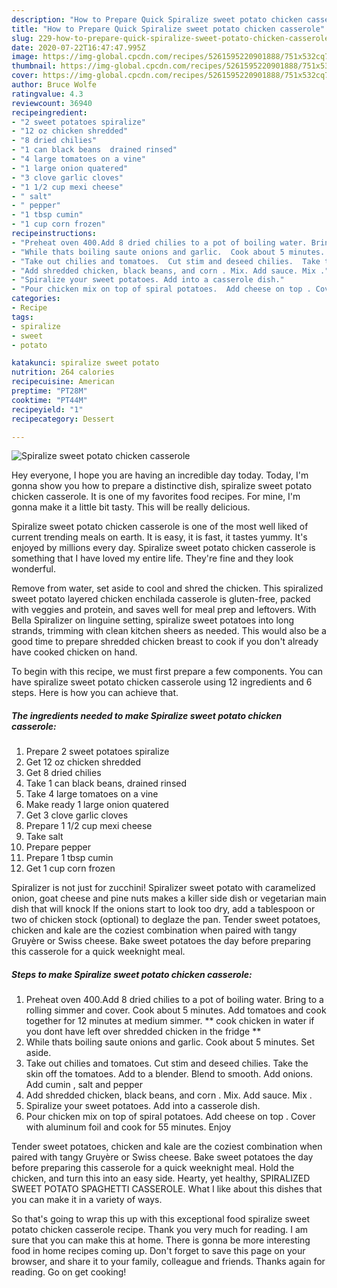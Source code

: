 ```yaml
---
description: "How to Prepare Quick Spiralize sweet potato chicken casserole"
title: "How to Prepare Quick Spiralize sweet potato chicken casserole"
slug: 229-how-to-prepare-quick-spiralize-sweet-potato-chicken-casserole
date: 2020-07-22T16:47:47.995Z
image: https://img-global.cpcdn.com/recipes/5261595220901888/751x532cq70/spiralize-sweet-potato-chicken-casserole-recipe-main-photo.jpg
thumbnail: https://img-global.cpcdn.com/recipes/5261595220901888/751x532cq70/spiralize-sweet-potato-chicken-casserole-recipe-main-photo.jpg
cover: https://img-global.cpcdn.com/recipes/5261595220901888/751x532cq70/spiralize-sweet-potato-chicken-casserole-recipe-main-photo.jpg
author: Bruce Wolfe
ratingvalue: 4.3
reviewcount: 36940
recipeingredient:
- "2 sweet potatoes spiralize"
- "12 oz chicken shredded"
- "8 dried chilies"
- "1 can black beans  drained rinsed"
- "4 large tomatoes on a vine"
- "1 large onion quatered"
- "3 clove garlic cloves"
- "1 1/2 cup mexi cheese"
- " salt"
- " pepper"
- "1 tbsp cumin"
- "1 cup corn frozen"
recipeinstructions:
- "Preheat oven 400.Add 8 dried chilies to a pot of boiling water. Bring to a rolling simmer and cover. Cook about 5 minutes. Add tomatoes and cook together for 12 minutes  at medium simmer. ** cook chicken in water if you dont have left over shredded chicken in the fridge **"
- "While thats boiling saute onions and garlic.  Cook about 5 minutes.  Set aside."
- "Take out chilies and tomatoes.  Cut stim and deseed chilies.  Take the skin off the tomatoes.  Add to a blender.  Blend to smooth. Add onions. Add cumin , salt and pepper"
- "Add shredded chicken, black beans, and corn . Mix. Add sauce. Mix ."
- "Spiralize your sweet potatoes. Add into a casserole dish."
- "Pour chicken mix on top of spiral potatoes.  Add cheese on top . Cover with aluminum foil and cook for 55 minutes.  Enjoy"
categories:
- Recipe
tags:
- spiralize
- sweet
- potato

katakunci: spiralize sweet potato 
nutrition: 264 calories
recipecuisine: American
preptime: "PT28M"
cooktime: "PT44M"
recipeyield: "1"
recipecategory: Dessert

---
```



![Spiralize sweet potato chicken casserole](https://img-global.cpcdn.com/recipes/5261595220901888/751x532cq70/spiralize-sweet-potato-chicken-casserole-recipe-main-photo.jpg)

Hey everyone, I hope you are having an incredible day today. Today, I'm gonna show you how to prepare a distinctive dish, spiralize sweet potato chicken casserole. It is one of my favorites food recipes. For mine, I'm gonna make it a little bit tasty. This will be really delicious.

Spiralize sweet potato chicken casserole is one of the most well liked of current trending meals on earth. It is easy, it is fast, it tastes yummy. It's enjoyed by millions every day. Spiralize sweet potato chicken casserole is something that I have loved my entire life. They're fine and they look wonderful.

Remove from water, set aside to cool and shred the chicken. This spiralized sweet potato layered chicken enchilada casserole is gluten-free, packed with veggies and protein, and saves well for meal prep and leftovers. With Bella Spiralizer on linguine setting, spiralize sweet potatoes into long strands, trimming with clean kitchen sheers as needed. This would also be a good time to prepare shredded chicken breast to cook if you don&#39;t already have cooked chicken on hand.


To begin with this recipe, we must first prepare a few components. You can have spiralize sweet potato chicken casserole using 12 ingredients and 6 steps. Here is how you can achieve that.

<!--inarticleads1-->

##### The ingredients needed to make Spiralize sweet potato chicken casserole:

1. Prepare 2 sweet potatoes spiralize
1. Get 12 oz chicken shredded
1. Get 8 dried chilies
1. Take 1 can black beans,  drained rinsed
1. Take 4 large tomatoes on a vine
1. Make ready 1 large onion quatered
1. Get 3 clove garlic cloves
1. Prepare 1 1/2 cup mexi cheese
1. Take  salt
1. Prepare  pepper
1. Prepare 1 tbsp cumin
1. Get 1 cup corn frozen


Spiralizer is not just for zucchini! Spiralizer sweet potato with caramelized onion, goat cheese and pine nuts makes a killer side dish or vegetarian main dish that will knock If the onions start to look too dry, add a tablespoon or two of chicken stock (optional) to deglaze the pan. Tender sweet potatoes, chicken and kale are the coziest combination when paired with tangy Gruyère or Swiss cheese. Bake sweet potatoes the day before preparing this casserole for a quick weeknight meal. 

<!--inarticleads2-->

##### Steps to make Spiralize sweet potato chicken casserole:

1. Preheat oven 400.Add 8 dried chilies to a pot of boiling water. Bring to a rolling simmer and cover. Cook about 5 minutes. Add tomatoes and cook together for 12 minutes  at medium simmer. ** cook chicken in water if you dont have left over shredded chicken in the fridge **
1. While thats boiling saute onions and garlic.  Cook about 5 minutes.  Set aside.
1. Take out chilies and tomatoes.  Cut stim and deseed chilies.  Take the skin off the tomatoes.  Add to a blender.  Blend to smooth. Add onions. Add cumin , salt and pepper
1. Add shredded chicken, black beans, and corn . Mix. Add sauce. Mix .
1. Spiralize your sweet potatoes. Add into a casserole dish.
1. Pour chicken mix on top of spiral potatoes.  Add cheese on top . Cover with aluminum foil and cook for 55 minutes.  Enjoy


Tender sweet potatoes, chicken and kale are the coziest combination when paired with tangy Gruyère or Swiss cheese. Bake sweet potatoes the day before preparing this casserole for a quick weeknight meal. Hold the chicken, and turn this into an easy side. Hearty, yet healthy, SPIRALIZED SWEET POTATO SPAGHETTI CASSEROLE. What I like about this dishes that you can make it in a variety of ways. 

So that's going to wrap this up with this exceptional food spiralize sweet potato chicken casserole recipe. Thank you very much for reading. I am sure that you can make this at home. There is gonna be more interesting food in home recipes coming up. Don't forget to save this page on your browser, and share it to your family, colleague and friends. Thanks again for reading. Go on get cooking!
